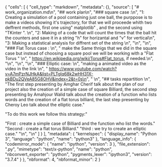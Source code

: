 {
 "cells": [
  {
   "cell_type": "markdown",
   "metadata": {},
   "source": [
    "# work_organization.md\n",
    "##  work plan\n",
    "### square case :\n",
    "1: Creating a simulation of a pool containing just one ball, the purppose is to make a videos showing  it's trajectory, for that we will proceede whith two deffrent methods, first one using\" matplotlib\" , and the second using \"TKinter \". \n",
    "2: Making of a code that will count the times that the ball hit the counters and save it in a string \"h\" for horizantal and \"v\" for vertical\n",
    "3: Making a statistical analysis for diffrent set of the string \n",
    "\n",
    "\n",
    "### Flat Torus case : \n",
    " make the Same thnigs that we did in the square case but instead of choosing a square pool we will be working with a \"Flat Torus \" \n",
    "  https://en.wikipedia.org/wiki/Torus#Flat_torus, if needed.\n",
    "\n",
    "\n",
    "\n",
    "### Elliptic case: \n",
    "making a animated video as the video in the link \n",
    " https://www.youtube.com/watch?v=A7mPzrNJHkA&list=PLTgIq68k2wHH31X-pkBDu2QVeA85G8OHV&index=2&t=0s\n",
    " \n",
    "## tasks repartition \n",
    "The first step presenting by Amghar Cherif talk about the plan of our project also the creation of a simple case of square Billiard, the second step presenting by Amahjour Walid talk about the creation of a function who lists words and the creation of a flat torus billiard, the last step presenting by Cheroy Leo talk about the elliptic case."

"To do this work we follow this strategy:"

"First : create a simple case of Billiard and the function who list the words."
"Second : create a flat torus Billiard."
"third : we try to create an elliptic case."
    "\n",
    "\n"
   ]
  }
 ],
 "metadata": {
  "kernelspec": {
   "display_name": "Python 3",
   "language": "python",
   "name": "python3"
  },
  "language_info": {
   "codemirror_mode": {
    "name": "ipython",
    "version": 3
   },
   "file_extension": ".py",
   "mimetype": "text/x-python",
   "name": "python",
   "nbconvert_exporter": "python",
   "pygments_lexer": "ipython3",
   "version": "3.7.4"
  }
 },
 "nbformat": 4,
 "nbformat_minor": 2
}
